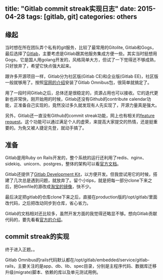 title: "Gitlab commit streak实现日志"
date: 2015-04-28
tags: [gitlab, git]
categories: others
---

## 缘起

当时想在所在团队弄个私有的git服务，比较了最常用的Gitolite, Gitlab和Gogs，最后选择了[Gitlab](https://about.gitlab.com/)，主要考虑是Gitlab跟其他服务集成方便一些。其实当时挺想用Gogs，它是国人用golang开发的，风格简单大方，但试了一下觉得还不够成熟，只好放弃了，希望它快点强大起来。

跟许多开源项目一样，Gitlab分为社区版(Gitlab CE)和企业版(Gitlab EE)，社区版一般就够用了。按照[官网的介绍](https://about.gitlab.com/downloads/)安装了Gitlab Omnibus包，很简单就搞定了。

用了一段时间Gitlab之后，总体还是很稳定的，资源占用也可以接收。它的迭代更新也非常快，刚开始用的时候，Gitlab还没有Github的contribute calendar功能，正准备自己实现的，竟然没过多久就发现有人先实现了，开源力量真是强大。

另外，Gitlab还一直没有Github的commit streak功能，网上也有相关的[feature request](http://feedback.gitlab.com/forums/176466-general/suggestions/5863108-implement-github-like-commit-streak)。这个功能可以通过满足个人的虚荣，来提高大家提交的热情，还是挺重要的。为免又被人捷足先登，就动手搞了。

## 准备

Gitlab是用Ruby on Rails开发的，整个系统的运行还利用了redis、nginx、sidekiq、unicorn、postgres，整体的架构可以看[官方文档](https://github.com/gitlabhq/gitlabhq/blob/master/doc/development/architecture.md)。

Gitlab还提供了[Gitlab Development Kit](https://gitlab.com/gitlab-org/gitlab-development-kit)，以方便开发。但我尝试用它的时候，搭建了几次总是遇到问题，就放弃了。留个小tips，就是把每一部分clone下来之后，把Gemfile的源改成[淘宝的镜像](https://ruby.taobao.org/)，快不少。

最后决定把gitlab的仓库clone下来之后，直接在production版的/opt/gitlab/里面改代码，之后把改动同步到仓库，省心省力。

Gitlab的文档相对还比较多，虽然开发方面的我觉得还略显不够。想向Gitlab贡献代码的，要先看看[官方的介绍](https://github.com/gitlabhq/gitlabhq/blob/master/CONTRIBUTING.md)。

## commit streak的实现

终于进入正题。。

Gitlab Omnibus的rails代码默认都在/opt/gitlab/embedded/service/gitlab-rails，主要关注的是app、db、lib、spec目录，分别是主程序代码、数据库迁移升级(migrate)脚本、依赖的库以及单元测试用例。




